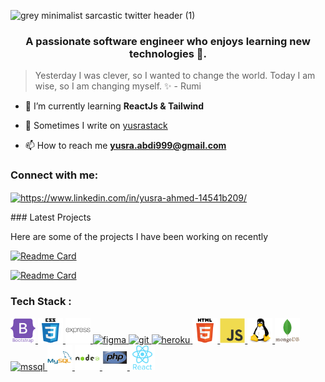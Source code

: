 ![grey minimalist sarcastic twitter header (1)](https://user-images.githubusercontent.com/60106667/172706623-32e42226-8dc7-4a3d-b917-982ef0ab792f.gif)

<h3 align="center">A passionate software engineer who enjoys learning new technologies 🚀.</h3>

> Yesterday I was clever, so I wanted to change the world. Today I am wise, so I am changing myself. ✨ - Rumi

- 🌱 I’m currently learning **ReactJs & Tailwind**

- 📝 Sometimes I write on [yusrastack](https://yusrastack.hashnode.dev/)

- 📫 How to reach me **yusra.abdi999@gmail.com**

<h3 align="left">Connect with me:</h3>
<p align="left">
<a href="https://www.linkedin.com/in/yusra-ahmed-14541b209/" target="blank"><img align="center" src="https://raw.githubusercontent.com/rahuldkjain/github-profile-readme-generator/master/src/images/icons/Social/linked-in-alt.svg" alt="https://www.linkedin.com/in/yusra-ahmed-14541b209/" height="30" width="40" /></a>
</p>
### Latest Projects 

Here are some of the projects I have been working on recently
<!-- 
| [![Readme Card](https://github-readme-stats.vercel.app/api/pin/?username=m-oniqu3&repo=bookmark-app&theme=gotham)](https://github.com/anuraghazra/github-readme-stats) | [![Readme Card](https://github-readme-stats.vercel.app/api/pin/?username=m-oniqu3&repo=finest-co&theme=gotham)](https://github.com/anuraghazra/github-readme-stats) |
| ------------- | ------------- | -->

<div align="left">
 
 [![Readme Card](https://github-readme-stats.vercel.app/api/pin/?username=yusra-bit&repo=CRUD-APP)](https://github.com/anuraghazra/github-readme-stats)

 
[![Readme Card](https://github-readme-stats.vercel.app/api/pin/?username=yusra-bit&repo=CRUD-APP&theme=gotham&hide_border=true)](https://github.com/anuraghazra/github-readme-stats) 


 
</div>


<h3 align="left">Tech Stack :</h3>
<p align="left"> <a href="https://getbootstrap.com" target="_blank" rel="noreferrer"> <img src="https://raw.githubusercontent.com/devicons/devicon/master/icons/bootstrap/bootstrap-plain-wordmark.svg" alt="bootstrap" width="40" height="40"/> </a> <a href="https://www.w3schools.com/css/" target="_blank" rel="noreferrer"> <img src="https://raw.githubusercontent.com/devicons/devicon/master/icons/css3/css3-original-wordmark.svg" alt="css3" width="40" height="40"/> </a> <a href="https://expressjs.com" target="_blank" rel="noreferrer"> <img src="https://raw.githubusercontent.com/devicons/devicon/master/icons/express/express-original-wordmark.svg" alt="express" width="40" height="40"/> </a> <a href="https://www.figma.com/" target="_blank" rel="noreferrer"> <img src="https://www.vectorlogo.zone/logos/figma/figma-icon.svg" alt="figma" width="40" height="40"/> </a> <a href="https://git-scm.com/" target="_blank" rel="noreferrer"> <img src="https://www.vectorlogo.zone/logos/git-scm/git-scm-icon.svg" alt="git" width="40" height="40"/> </a> <a href="https://heroku.com" target="_blank" rel="noreferrer"> <img src="https://www.vectorlogo.zone/logos/heroku/heroku-icon.svg" alt="heroku" width="40" height="40"/> </a> <a href="https://www.w3.org/html/" target="_blank" rel="noreferrer"> <img src="https://raw.githubusercontent.com/devicons/devicon/master/icons/html5/html5-original-wordmark.svg" alt="html5" width="40" height="40"/> </a> <a href="https://developer.mozilla.org/en-US/docs/Web/JavaScript" target="_blank" rel="noreferrer"> <img src="https://raw.githubusercontent.com/devicons/devicon/master/icons/javascript/javascript-original.svg" alt="javascript" width="40" height="40"/> </a> <a href="https://www.linux.org/" target="_blank" rel="noreferrer"> <img src="https://raw.githubusercontent.com/devicons/devicon/master/icons/linux/linux-original.svg" alt="linux" width="40" height="40"/> </a> <a href="https://www.mongodb.com/" target="_blank" rel="noreferrer"> <img src="https://raw.githubusercontent.com/devicons/devicon/master/icons/mongodb/mongodb-original-wordmark.svg" alt="mongodb" width="40" height="40"/> </a> <a href="https://www.microsoft.com/en-us/sql-server" target="_blank" rel="noreferrer"> <img src="https://www.svgrepo.com/show/303229/microsoft-sql-server-logo.svg" alt="mssql" width="40" height="40"/> </a> <a href="https://www.mysql.com/" target="_blank" rel="noreferrer"> <img src="https://raw.githubusercontent.com/devicons/devicon/master/icons/mysql/mysql-original-wordmark.svg" alt="mysql" width="40" height="40"/> </a> <a href="https://nodejs.org" target="_blank" rel="noreferrer"> <img src="https://raw.githubusercontent.com/devicons/devicon/master/icons/nodejs/nodejs-original-wordmark.svg" alt="nodejs" width="40" height="40"/> </a> <a href="https://www.php.net" target="_blank" rel="noreferrer"> <img src="https://raw.githubusercontent.com/devicons/devicon/master/icons/php/php-original.svg" alt="php" width="40" height="40"/> </a> <a href="https://reactjs.org/" target="_blank" rel="noreferrer"> <img src="https://raw.githubusercontent.com/devicons/devicon/master/icons/react/react-original-wordmark.svg" alt="react" width="40" height="40"/> </a> </p>
